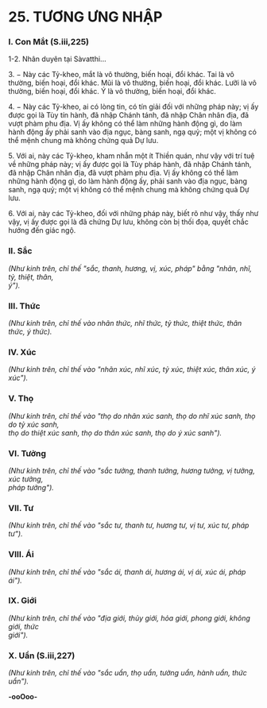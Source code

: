 # 25. TƯƠNG ƯNG NHẬP

<!--pg-->
### I. Con Mắt (S.iii,225)

1-2. Nhân duyên tại Sàvatthi...

3\. − Này các Tỷ-kheo, mắt là vô thường, biến hoại, đổi khác. Tai là vô thường, biến hoại, đổi khác. Mũi
là vô thường, biến hoại, đổi khác. Lưỡi là vô thường, biến hoại, đổi khác. Ý là vô thường, biến hoại, đổi
khác.

4\. − Này các Tỷ-kheo, ai có lòng tin, có tín giải đối với những pháp này; vị ấy được gọi là Tùy tín hành,
đã nhập Chánh tánh, đã nhập Chân nhân địa, đã vượt phàm phu địa. Vị ấy không có thể làm những hành
động gì, do làm hành động ấy phải sanh vào địa ngục, bàng sanh, ngạ quỷ; một vị không có thể mệnh
chung mà không chứng quả Dự lưu.

5\. Với ai, này các Tỷ-kheo, kham nhẫn một ít Thiền quán, như vậy với trí tuệ về những pháp này; vị ấy
được gọi là Tùy pháp hành, đã nhập Chánh tánh, đã nhập Chân nhân địa, đã vượt phàm phu địa. Vị ấy
không có thể làm những hành động gì, do làm hành động ấy, phải sanh vào địa ngục, bàng sanh, ngạ
quỷ; một vị không có thể mệnh chung mà không chứng quả Dự lưu.

6\. Với ai, này các Tỷ-kheo, đối với những pháp này, biết rõ như vậy, thấy như vậy, vị ấy được gọi là đã
chứng Dự lưu, không còn bị thối đọa, quyết chắc hướng đến giác ngộ.

<!--pg-->
### II. Sắc

_(Như kinh trên, chỉ thế "sắc, thanh, hương, vị, xúc, pháp" bằng "nhãn, nhĩ, tỷ, thiệt, thân,_\
_ý")._

<!--pg-->
### III. Thức

_(Như kinh trên, chỉ thế vào nhãn thức, nhĩ thức, tỷ thức, thiệt thức, thân thức, ý thức)._

<!--pg-->
### IV. Xúc

_(Như kinh trên, chỉ thế vào "nhãn xúc, nhĩ xúc, tỷ xúc, thiệt xúc, thân xúc, ý xúc")._

<!--pg-->
### V. Thọ

_(Như kinh trên, chỉ thế vào "thọ do nhãn xúc sanh, thọ do nhĩ xúc sanh, thọ do tỷ xúc sanh,_\
_thọ do thiệt xúc sanh, thọ do thân xúc sanh, thọ do ý xúc sanh")._

<!--pg-->
### VI. Tưởng

_(Như kinh trên, chỉ thế vào "sắc tưởng, thanh tưởng, hương tưởng, vị tưởng, xúc tưởng,_\
_pháp tưởng")._

<!--pg-->
### VII. Tư

_(Như kinh trên, chỉ thế vào "sắc tư, thanh tư, hương tư, vị tư, xúc tư, pháp tư")._

<!--pg-->
### VIII. Ái

_(Như kinh trên, chỉ thế vào "sắc ái, thanh ái, hương ái, vị ái, xúc ái, pháp ái")._

<!--pg-->
### IX. Giới

_(Như kinh trên, chỉ thế vào "địa giới, thủy giới, hỏa giới, phong giới, không giới, thức_\
_giới")._

<!--pg-->
### X. Uẩn (S.iii,227)

_(Như kinh trên, chỉ thế vào "sắc uẩn, thọ uẩn, tưởng uẩn, hành uẩn, thức uẩn")._

**-ooOoo-**


